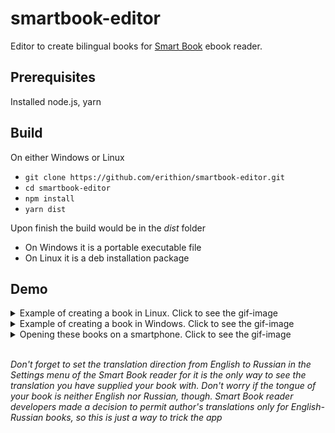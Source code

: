 # smartbook-editor
Editor to create bilingual books for [Smart Book](https://play.google.com/store/apps/details?id=com.kursx.smartbook&hl=en_US) ebook reader.

## Prerequisites
Installed node.js, yarn

## Build
On either Windows or Linux

* `git clone https://github.com/erithion/smartbook-editor.git`
* `cd smartbook-editor`
* `npm install`
* `yarn dist`

Upon finish the build would be in the _dist_ folder
* On Windows it is a portable executable file
* On Linux it is a deb installation package

## Demo
<details>
 <summary>Example of creating a book in Linux. Click to see the gif-image</summary>
  
![Smartbook-Editor in Ubuntu Linux](https://github.com/erithion/resource/blob/master/smartbook-editor-pic/book_editing_lin.gif "Smartbook-Editor in Linux Ubuntu")
</details>

<details>
 <summary>Example of creating a book in Windows. Click to see the gif-image</summary>
  
![Smartbook-Editor in Windows 10](https://github.com/erithion/resource/blob/master/smartbook-editor-pic/book_editing_win.gif "Smartbook-Editor in Windows 10")
</details>


<details>
 <summary>Opening these books on a smartphone. Click to see the gif-image</summary>
  
  <img src="https://github.com/erithion/resource/blob/master/smartbook-editor-pic/books_on_device.gif" width="296" height="526">
</details>
<br />

_Don't forget to set the translation direction from English to Russian in the Settings menu of the Smart Book reader for it is the only way to see the translation you have supplied your book with. Don't worry if the tongue of your book is neither English nor Russian, though. Smart Book reader developers made a decision to permit author's translations only for English-Russian books, so this is just a way to trick the app_
